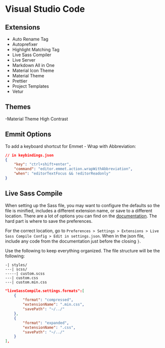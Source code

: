 # Visual Studio Code

## Extensions

- Auto Rename Tag
- Autoprefixer
- Highlight Matching Tag
- Live Sass Compiler
- Live Server
- Markdown All in One
- Material Icon Theme
- Material Theme
- Prettier
- Project Templates
- Vetur

## Themes

-Material Theme High Contrast

## Emmit Options

To add a keyboard shortcut for Emmet - Wrap with Abbreviation:

```json
// in keybindings.json
{
    "key": "ctrl+shift+enter",
    "command": "editor.emmet.action.wrapWithAbbreviation",
    "when": "editorTextFocus && !editorReadonly"
}
```

## Live Sass Compile

When setting up the Sass file, you may want to configure the defaults so the file is minified, includes a different extension name, or save to a different location. There are a lot of options you can find on the [documentation](https://github.com/ritwickdey/vscode-live-sass-compiler/blob/master/docs/settings.md). The hard part is where to save the preferences.

For the correct location, go to `Preferences > Settings > Extensions > Live Sass Compile Config > Edit in settings.json`. When in the json file, include any code from the documentation just before the closing `}`.

Use the following to keep everything organized. The file structure will be the following:

```
-| styles/
---| scss/
-----| custom.scss
---| custom.css
---| custom.min.css
```

```json
"liveSassCompile.settings.formats":[
    {
        "format": "compressed",
        "extensionName": ".min.css",
        "savePath": "~/../"
    },
    {
        "format": "expanded",
        "extensionName": ".css",
        "savePath": "~/../"
    }
],
```
